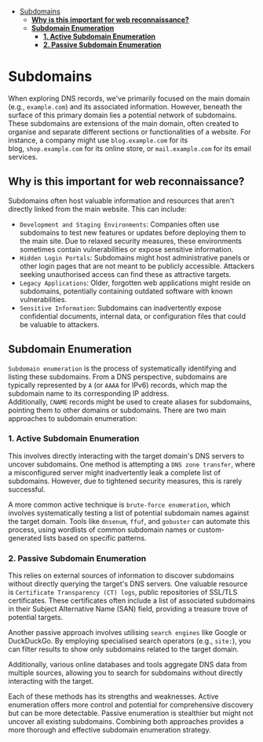 - [Subdomains](#subdomains)
  - [**Why is this important for web reconnaissance?**](#why-is-this-important-for-web-reconnaissance)
  - [**Subdomain Enumeration**](#subdomain-enumeration)
    - [**1. Active Subdomain Enumeration**](#1-active-subdomain-enumeration)
    - [**2. Passive Subdomain Enumeration**](#2-passive-subdomain-enumeration)
# Subdomains

When exploring DNS records, we've primarily focused on the main domain (e.g., `example.com`) and its associated information. However, beneath the surface of this primary domain lies a potential network of subdomains. These subdomains are extensions of the main domain, often created to organise and separate different sections or functionalities of a website. For instance, a company might use `blog.example.com` for its blog, `shop.example.com` for its online store, or `mail.example.com` for its email services.

## **Why is this important for web reconnaissance?**

Subdomains often host valuable information and resources that aren't directly linked from the main website. This can include:

- `Development and Staging Environments`: Companies often use subdomains to test new features or updates before deploying them to the main site. Due to relaxed security measures, these environments sometimes contain vulnerabilities or expose sensitive information.
- `Hidden Login Portals`: Subdomains might host administrative panels or other login pages that are not meant to be publicly accessible. Attackers seeking unauthorised access can find these as attractive targets.
- `Legacy Applications`: Older, forgotten web applications might reside on subdomains, potentially containing outdated software with known vulnerabilities.
- `Sensitive Information`: Subdomains can inadvertently expose confidential documents, internal data, or configuration files that could be valuable to attackers.

## **Subdomain Enumeration**

`Subdomain enumeration` is the process of systematically identifying and listing these subdomains. From a DNS perspective, subdomains are typically represented by `A` (or `AAAA` for IPv6) records, which map the subdomain name to its corresponding IP address. Additionally, `CNAME` records might be used to create aliases for subdomains, pointing them to other domains or subdomains. There are two main approaches to subdomain enumeration:

### **1. Active Subdomain Enumeration**

This involves directly interacting with the target domain's DNS servers to uncover subdomains. One method is attempting a `DNS zone transfer`, where a misconfigured server might inadvertently leak a complete list of subdomains. However, due to tightened security measures, this is rarely successful.

A more common active technique is `brute-force enumeration`, which involves systematically testing a list of potential subdomain names against the target domain. Tools like `dnsenum`, `ffuf`, and `gobuster` can automate this process, using wordlists of common subdomain names or custom-generated lists based on specific patterns.

### **2. Passive Subdomain Enumeration**

This relies on external sources of information to discover subdomains without directly querying the target's DNS servers. One valuable resource is `Certificate Transparency (CT) logs`, public repositories of SSL/TLS certificates. These certificates often include a list of associated subdomains in their Subject Alternative Name (SAN) field, providing a treasure trove of potential targets.

Another passive approach involves utilising `search engines` like Google or DuckDuckGo. By employing specialised search operators (e.g., `site:`), you can filter results to show only subdomains related to the target domain.

Additionally, various online databases and tools aggregate DNS data from multiple sources, allowing you to search for subdomains without directly interacting with the target.

Each of these methods has its strengths and weaknesses. Active enumeration offers more control and potential for comprehensive discovery but can be more detectable. Passive enumeration is stealthier but might not uncover all existing subdomains. Combining both approaches provides a more thorough and effective subdomain enumeration strategy.